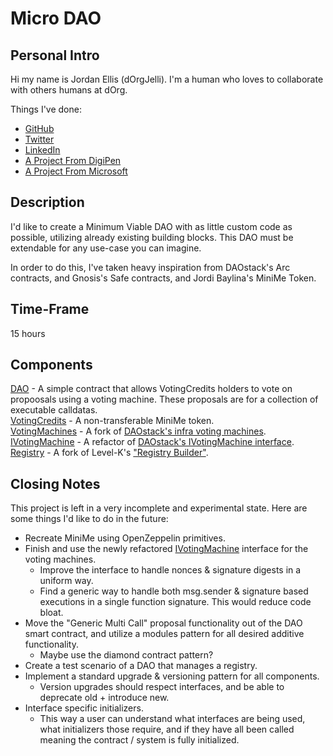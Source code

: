 # Micro DAO
## Personal Intro
Hi my name is Jordan Ellis (dOrgJelli). I'm a human who loves to collaborate with others humans at dOrg.

Things I've done:
- [GitHub](https://github.com/dOrgJelli)
- [Twitter](https://twitter.com/dOrgJelli)
- [LinkedIn](https://www.linkedin.com/in/jordancellis/)
- [A Project From DigiPen](https://games.digipen.edu/games/rafflesia)
- [A Project From Microsoft](https://www.moog.com/news/operating-group-news/2019/Moog_Inc_Microsoft_Air_New_Zealand_ST_Engineering_Microsoft_Air_New_Zealand_and_ST_Engineering_Announce_Ground_Breaking_Digital_Collaboration.html)

## Description
I'd like to create a Minimum Viable DAO with as little custom code as possible, utilizing already existing building blocks. This DAO must be extendable for any use-case you can imagine.

In order to do this, I've taken heavy inspiration from DAOstack's Arc contracts, and Gnosis's Safe contracts, and Jordi Baylina's MiniMe Token.

## Time-Frame
15 hours

## Components
[DAO](./src/contracts/DAO/DAO.sol) - A simple contract that allows VotingCredits holders to vote on propoosals using a voting machine. These proposals are for a collection of executable calldatas.  
[VotingCredits](./src/contracts/DAO/VotingCredits/VotingCredits.sol) - A non-transferable MiniMe token.  
[VotingMachines](./src/contracts/DAO/VotingMachines) - A fork of [DAOstack's infra voting machines](https://github.com/daostack/infra).  
[IVotingMachine](./src/contracts/DAO/VotingMachines/interfaces/IVotingMachine.sol) - A refactor of [DAOstack's IVotingMachine interface](https://github.com/daostack/infra/blob/master/contracts/votingMachines/IntVoteInterface.sol).  
[Registry](./src/contracts/Registry/OwnedItemRegistry.sol) - A fork of Level-K's ["Registry Builder"](https://github.com/levelkdev/registry-builder).  

## Closing Notes
This project is left in a very incomplete and experimental state. Here are some things I'd like to do in the future:  
- Recreate MiniMe using OpenZeppelin primitives.  
- Finish and use the newly refactored [IVotingMachine](./src/contracts/DAO/VotingMachines/interfaces/IVotingMachine.sol) interface for the voting machines.  
  - Improve the interface to handle nonces & signature digests in a uniform way.  
  - Find a generic way to handle both msg.sender & signature based executions in a single function signature. This would reduce code bloat.  
- Move the "Generic Multi Call" proposal functionality out of the DAO smart contract, and utilize a modules pattern for all desired additive functionality.  
  - Maybe use the diamond contract pattern?
- Create a test scenario of a DAO that manages a registry.
- Implement a standard upgrade & versioning pattern for all components.  
  - Version upgrades should respect interfaces, and be able to deprecate old + introduce new.  
- Interface specific initializers.
  - This way a user can understand what interfaces are being used, what initializers those require, and if they have all been called meaning the contract / system is fully initialized.  
